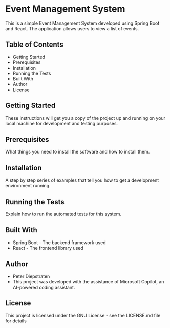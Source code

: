 # Event Management System

This is a simple Event Management System developed using Spring Boot and React. The application allows users to view a list of events.

## Table of Contents

- Getting Started
- Prerequisites
- Installation
- Running the Tests
- Built With
- Author
- License

## Getting Started

These instructions will get you a copy of the project up and running on your local machine for development and testing purposes.

## Prerequisites

What things you need to install the software and how to install them.

## Installation

A step by step series of examples that tell you how to get a development environment running.

## Running the Tests

Explain how to run the automated tests for this system.

## Built With

- Spring Boot - The backend framework used
- React - The frontend library used

## Author

- Peter Diepstraten
- This project was developed with the assistance of Microsoft Copilot, an AI-powered coding assistant.

## License

This project is licensed under the GNU License - see the LICENSE.md file for details
